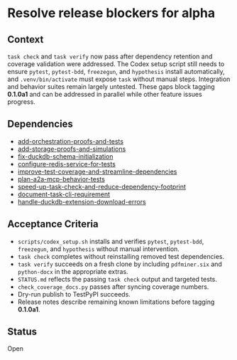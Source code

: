 # Resolve release blockers for alpha

## Context
`task check` and `task verify` now pass after dependency retention and coverage
validation were addressed. The Codex setup script still needs to ensure `pytest`,
`pytest-bdd`, `freezegun`, and `hypothesis` install automatically, and
`.venv/bin/activate` must expose `task` without manual steps. Integration and
behavior suites remain largely untested. These gaps block tagging **0.1.0a1**
and can be addressed in parallel while other feature issues progress.

## Dependencies
- [add-orchestration-proofs-and-tests](add-orchestration-proofs-and-tests.md)
- [add-storage-proofs-and-simulations](add-storage-proofs-and-simulations.md)
- [fix-duckdb-schema-initialization](archive/fix-duckdb-schema-initialization.md)
- [configure-redis-service-for-tests](configure-redis-service-for-tests.md)
- [improve-test-coverage-and-streamline-dependencies](
  archive/improve-test-coverage-and-streamline-dependencies.md)
- [plan-a2a-mcp-behavior-tests](archive/plan-a2a-mcp-behavior-tests.md)
- [speed-up-task-check-and-reduce-dependency-footprint](
  speed-up-task-check-and-reduce-dependency-footprint.md)
- [document-task-cli-requirement](archive/document-task-cli-requirement.md)
- [handle-duckdb-extension-download-errors](archive/handle-duckdb-extension-download-errors.md)

## Acceptance Criteria
- `scripts/codex_setup.sh` installs and verifies `pytest`, `pytest-bdd`,
  `freezegun`, and `hypothesis` without manual intervention.
- `task check` completes without reinstalling removed test dependencies.
- `task verify` succeeds on a fresh clone by including `pdfminer.six` and
  `python-docx` in the appropriate extras.
- `STATUS.md` reflects the passing `task check` output and targeted tests.
- `check_coverage_docs.py` passes after syncing coverage numbers.
- Dry-run publish to TestPyPI succeeds.
- Release notes describe remaining known limitations before tagging **0.1.0a1**.

## Status
Open
